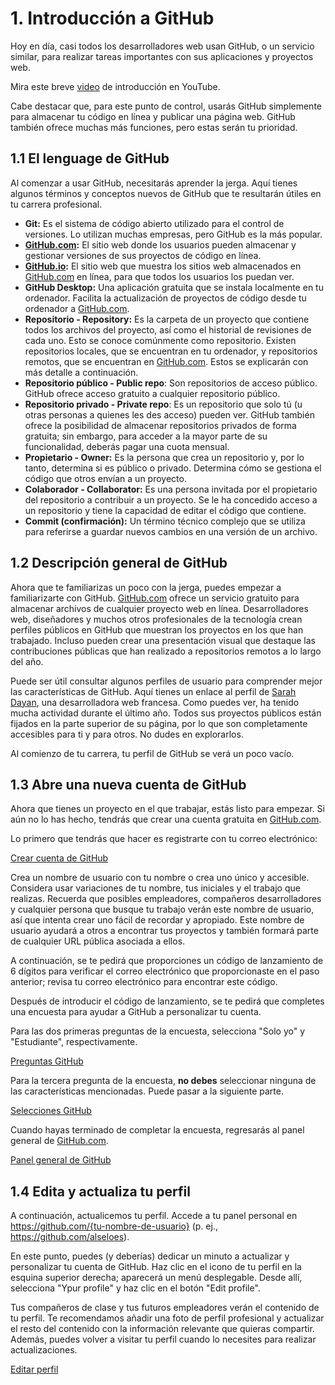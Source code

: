 # 1. Introducción a GitHub

Hoy en día, casi todos los desarrolladores web usan GitHub, o un servicio similar, para realizar tareas importantes con sus aplicaciones y proyectos web.

Mira este breve [video](https://www.youtube.com/watch?v=uUuTYDg9XoI&embeds_referring_euri=https%3A%2F%2Fdashboard.webdevopen.com%2F&source_ve_path=MjM4NTE) de introducción en YouTube.

Cabe destacar que, para este punto de control, usarás GitHub simplemente para almacenar tu código en línea y publicar una página web. GitHub también ofrece muchas más funciones, pero estas serán tu prioridad.

## 1.1 El lenguage de GitHub

Al comenzar a usar GitHub, necesitarás aprender la jerga. Aquí tienes algunos términos y conceptos nuevos de GitHub que te resultarán útiles en tu carrera profesional.

* **Git:** Es el sistema de código abierto utilizado para el control de versiones. Lo utilizan muchas empresas, pero GitHub es la más popular.
* **[GitHub.com](www.github.com):** El sitio web donde los usuarios pueden almacenar y gestionar versiones de sus proyectos de código en línea.
* **[GitHub.io](https://pages.github.com/):** El sitio web que muestra los sitios web almacenados en [GitHub.com](www.github.com) en línea, para que todos los usuarios los puedan ver.
* **GitHub Desktop:** Una aplicación gratuita que se instala localmente en tu ordenador. Facilita la actualización de proyectos de código desde tu ordenador a [GitHub.com](www.github.com).
* **Repositorio - Repository:** Es la carpeta de un proyecto que contiene todos los archivos del proyecto, así como el historial de revisiones de cada uno. Esto se conoce comúnmente como repositorio. Existen repositorios locales, que se encuentran en tu ordenador, y repositorios remotos, que se encuentran en [GitHub.com](www.github.com). Estos se explicarán con más detalle a continuación.
* **Repositorio público - Public repo**: Son repositorios de acceso público. GitHub ofrece acceso gratuito a cualquier repositorio público.
* **Repositorio privado - Private repo**: Es un repositorio que solo tú (u otras personas a quienes les des acceso) pueden ver. GitHub también ofrece la posibilidad de almacenar repositorios privados de forma gratuita; sin embargo, para acceder a la mayor parte de su funcionalidad, deberás pagar una cuota mensual.
* **Propietario - Owner:** Es la persona que crea un repositorio y, por lo tanto, determina si es público o privado. Determina cómo se gestiona el código que otros envían a un proyecto.
* **Colaborador - Collaborator:** Es una persona invitada por el propietario del repositorio a contribuir a un proyecto. Se le ha concedido acceso a un repositorio y tiene la capacidad de editar el código que contiene.
* **Commit (confirmación):** Un término técnico complejo que se utiliza para referirse a guardar nuevos cambios en una versión de un archivo.

## 1.2 Descripción general de GitHub

Ahora que te familiarizas un poco con la jerga, puedes empezar a familiarizarte con GitHub. [GitHub.com](www.github.com) ofrece un servicio gratuito para almacenar archivos de cualquier proyecto web en línea. Desarrolladores web, diseñadores y muchos otros profesionales de la tecnología crean perfiles públicos en GitHub que muestran los proyectos en los que han trabajado. Incluso pueden crear una presentación visual que destaque las contribuciones públicas que han realizado a repositorios remotos a lo largo del año.

Puede ser útil consultar algunos perfiles de usuario para comprender mejor las características de GitHub. Aquí tienes un enlace al perfil de [Sarah Dayan](https://github.com/sarahdayan), una desarrolladora web francesa. Como puedes ver, ha tenido mucha actividad durante el último año. Todos sus proyectos públicos están fijados en la parte superior de su página, por lo que son completamente accesibles para ti y para otros. No dudes en explorarlos.

Al comienzo de tu carrera, tu perfil de GitHub se verá un poco vacío.

## 1.3 Abre una nueva cuenta de GitHub

Ahora que tienes un proyecto en el que trabajar, estás listo para empezar. Si aún no lo has hecho, tendrás que crear una cuenta gratuita en [GitHub.com](www.github.com).

Lo primero que tendrás que hacer es registrarte con tu correo electrónico:

[Crear cuenta de GitHub](https://assets-v3.circle.so/xavgr0dwvattyhrcou78k7zuhjek)

Crea un nombre de usuario con tu nombre o crea uno único y accesible. Considera usar variaciones de tu nombre, tus iniciales y el trabajo que realizas. Recuerda que posibles empleadores, compañeros desarrolladores y cualquier persona que busque tu trabajo verán este nombre de usuario, así que intenta crear uno fácil de recordar y apropiado. Este nombre de usuario ayudará a otros a encontrar tus proyectos y también formará parte de cualquier URL pública asociada a ellos.

A continuación, se te pedirá que proporciones un código de lanzamiento de 6 dígitos para verificar el correo electrónico que proporcionaste en el paso anterior; revisa tu correo electrónico para encontrar este código.

Después de introducir el código de lanzamiento, se te pedirá que completes una encuesta para ayudar a GitHub a personalizar tu cuenta.

Para las dos primeras preguntas de la encuesta, selecciona "Solo yo" y "Estudiante", respectivamente.

[Preguntas GitHub](https://assets-v3.circle.so/32uc0my43qv7i67pi0qip4zte5dg)

Para la tercera pregunta de la encuesta, **no debes** seleccionar ninguna de las características mencionadas. Puede pasar a la siguiente parte.

[Selecciones GitHub](https://assets-v3.circle.so/5519cycozx5daxlxvnodil4ruy9yhttps://assets-v3.circle.so/5519cycozx5daxlxvnodil4ruy9y)

Cuando hayas terminado de completar la encuesta, regresarás al panel general de [GitHub.com](www.github.com).

[Panel general de GitHub](https://assets-v3.circle.so/ugbaeq8jb838pwau1tnjp5wxo4in)

## 1.4 Edita y actualiza tu perfil

A continuación, actualicemos tu perfil. Accede a tu panel personal en https://github.com/{tu-nombre-de-usuario} (p. ej., https://github.com/alseloes).

En este punto, puedes (y deberías) dedicar un minuto a actualizar y personalizar tu cuenta de GitHub. Haz clic en el icono de tu perfil en la esquina superior derecha; aparecerá un menú desplegable. Desde allí, selecciona "Ypur profile" y haz clic en el botón "Edit profile".

Tus compañeros de clase y tus futuros empleadores verán el contenido de tu perfil. Te recomendamos añadir una foto de perfil profesional y actualizar el resto del contenido con la información relevante que quieras compartir. Además, puedes volver a visitar tu perfil cuando lo necesites para realizar actualizaciones.

[Editar perfil](https://assets-v3.circle.so/uh3pmrt77ljdo2pjbnii364wayaf)
